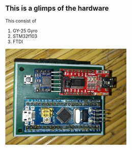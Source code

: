 ## This is a glimps of the hardware
This consist of 
  1. GY-25 Gyro
  2. STM32f103
  3. FTDI
  
<img src="../Images/Hardware%20Flappy%20Console.jpeg" height=300>
